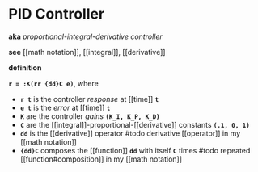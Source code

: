 # PID Controller

**aka** _proportional-integral-derivative controller_

**see** [[math notation]], [[integral]], [[derivative]]

**definition**

**`r = :K(rr {dd}C e)`**, where

- **`r t`** is the controller _response_ at [[time]] **`t`**
- **`e t`** is the _error_ at [[time]] **`t`**
- **`K`** are the controller _gains_ **`(K_I, K_P, K_D)`**
- **`C`** are the [[integral]]-proportional-[[derivative]] constants **`(.1, 0, 1)`**
- **`dd`** is the [[derivative]] operator #todo derivative [[operator]] in my [[math notation]]
- **`{dd}C`** composes the [[function]] **`dd`** with itself **`C`** times #todo repeated [[function#composition]] in my [[math notation]]
